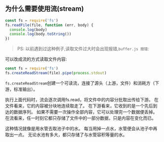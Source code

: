## 为什么需要使用流(stream)

```js
const fs = require('fs')
fs.readFile(file, function (err, body) {
  console.log(body)
  console.log(body.toString())
})
```

> PS: 以前遇到过这种例子,读取文件过大时会出现报错,`buffer.js 报错`:

可以改成流的方式读取文件内容:
```js
const fs = require('fs')
fs.createReadStream(file).pipe(process.stdout)
```

`fs.createReadStream`创建一个可读流，连接了源头（上游，文件）和消耗方（下游，标准输出）。

执行上面代码时，流会逐次调用fs.read，将文件中的内容分批取出传给下游。 在文件看来，它的内容被分块地连续取走了。 在下游看来，它收到的是一个先后到达的数据序列。 如果不需要一次操作全部内容，它可以处理完一个数据便丢掉。 在流看来，任一时刻它都只存储了文件中的一部分数据，只是内容在变化而已。

这种情况就像是用水管去取池子中的水。 每当用掉一点水，水管便会从池子中再取出一点。 无论水池有多大，都只存储了与水管容积等量的水。
